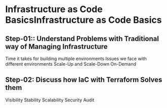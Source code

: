 # Infrastructure as Code BasicsInfrastructure as Code Basics

## Step-01:: Understand Problems with Traditional way of Managing Infrastructure
Time it takes for building multiple environments
Issues we face with different environments
Scale-Up and Scale-Down On-Demand

## Step-02: Discuss how IaC with Terraform Solves them
Visibility
Stability
Scalability
Security
Audit
